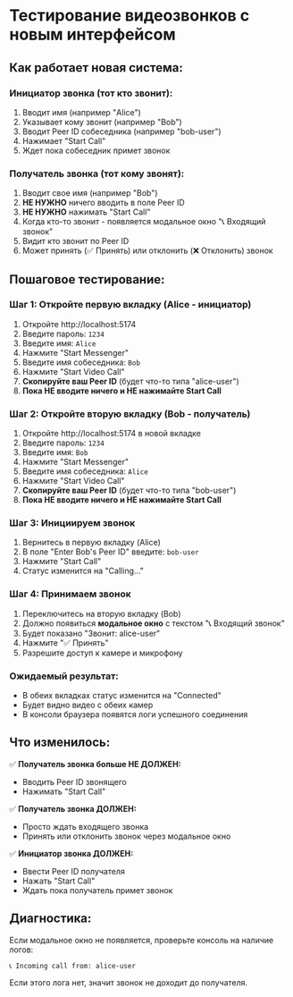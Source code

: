 # Тестирование видеозвонков с новым интерфейсом

## Как работает новая система:

### Инициатор звонка (тот кто звонит):
1. Вводит имя (например "Alice")
2. Указывает кому звонит (например "Bob") 
3. Вводит Peer ID собеседника (например "bob-user")
4. Нажимает "Start Call"
5. Ждет пока собеседник примет звонок

### Получатель звонка (тот кому звонят):
1. Вводит свое имя (например "Bob")
2. **НЕ НУЖНО** ничего вводить в поле Peer ID
3. **НЕ НУЖНО** нажимать "Start Call"
4. Когда кто-то звонит - появляется модальное окно "📞 Входящий звонок"
5. Видит кто звонит по Peer ID
6. Может принять (✅ Принять) или отклонить (❌ Отклонить) звонок

## Пошаговое тестирование:

### Шаг 1: Откройте первую вкладку (Alice - инициатор)
1. Откройте http://localhost:5174
2. Введите пароль: `1234`
3. Введите имя: `Alice`
4. Нажмите "Start Messenger"
5. Введите имя собеседника: `Bob`
6. Нажмите "Start Video Call"
7. **Скопируйте ваш Peer ID** (будет что-то типа "alice-user")
8. **Пока НЕ вводите ничего и НЕ нажимайте Start Call**

### Шаг 2: Откройте вторую вкладку (Bob - получатель)
1. Откройте http://localhost:5174 в новой вкладке
2. Введите пароль: `1234`
3. Введите имя: `Bob`
4. Нажмите "Start Messenger" 
5. Введите имя собеседника: `Alice`
6. Нажмите "Start Video Call"
7. **Скопируйте ваш Peer ID** (будет что-то типа "bob-user")
8. **Пока НЕ вводите ничего и НЕ нажимайте Start Call**

### Шаг 3: Инициируем звонок
1. Вернитесь в первую вкладку (Alice)
2. В поле "Enter Bob's Peer ID" введите: `bob-user`
3. Нажмите "Start Call"
4. Статус изменится на "Calling..."

### Шаг 4: Принимаем звонок
1. Переключитесь на вторую вкладку (Bob)
2. Должно появиться **модальное окно** с текстом "📞 Входящий звонок"
3. Будет показано "Звонит: alice-user"
4. Нажмите "✅ Принять"
5. Разрешите доступ к камере и микрофону

### Ожидаемый результат:
- В обеих вкладках статус изменится на "Connected"
- Будет видно видео с обеих камер
- В консоли браузера появятся логи успешного соединения

## Что изменилось:

✅ **Получатель звонка больше НЕ ДОЛЖЕН:**
- Вводить Peer ID звонящего
- Нажимать "Start Call"

✅ **Получатель звонка ДОЛЖЕН:**
- Просто ждать входящего звонка
- Принять или отклонить звонок через модальное окно

✅ **Инициатор звонка ДОЛЖЕН:**
- Ввести Peer ID получателя
- Нажать "Start Call"
- Ждать пока получатель примет звонок

## Диагностика:

Если модальное окно не появляется, проверьте консоль на наличие логов:
```
📞 Incoming call from: alice-user
```

Если этого лога нет, значит звонок не доходит до получателя.
